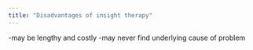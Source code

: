 ```yaml
---
title: "Disadvantages of insight therapy"
---
```

-may be lengthy and costly
-may never find underlying cause of problem

